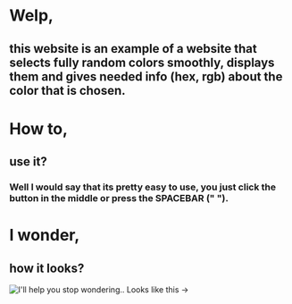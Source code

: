 # Welp,
## this website is an example of a website that selects fully random colors smoothly, displays them and gives needed info (hex, rgb) about the color that is chosen.

# How to,
## use it?
### Well I would say that its pretty easy to use, you just click the button in the middle or press the SPACEBAR (" ").

# I wonder,
## how it looks?
![I'll help you stop wondering.. Looks like this ->](https://i.imgur.com/oPurbKA.gif)

